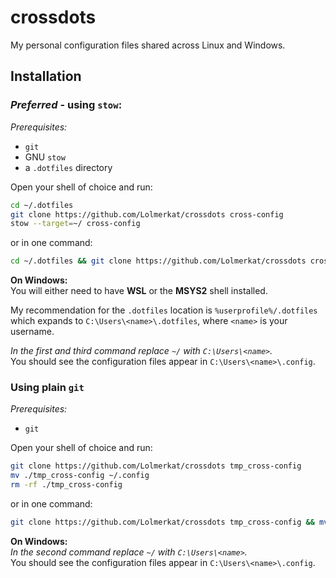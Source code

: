 # crossdots

My personal configuration files shared across Linux and Windows.

## Installation

### _Preferred_ - using `stow`:
*Prerequisites:* 
- `git`
- GNU `stow`
- a `.dotfiles` directory

Open your shell of choice and run:
```bash
cd ~/.dotfiles
git clone https://github.com/Lolmerkat/crossdots cross-config
stow --target=~/ cross-config
```
or in one command:
```bash
cd ~/.dotfiles && git clone https://github.com/Lolmerkat/crossdots cross-config && stow --target=~/ cross-config
```

**On Windows:**  
You will either need to have **WSL** or the **MSYS2** shell installed.

My recommendation for the `.dotfiles` location is `%userprofile%/.dotfiles` which
expands to `C:\Users\<name>\.dotfiles`, where `<name>` is your username.

_In the first and third command replace `~/` with `C:\Users\<name>`._  
You should see the configuration files appear in `C:\Users\<name>\.config`.

### Using plain `git`
*Prerequisites:*
- `git`

Open your shell of choice and run:
```bash
git clone https://github.com/Lolmerkat/crossdots tmp_cross-config
mv ./tmp_cross-config ~/.config
rm -rf ./tmp_cross-config
```
or in one command: 
```bash
git clone https://github.com/Lolmerkat/crossdots tmp_cross-config && mv ./tmp_cross-config ~/.config && rm -rf ./tmp_cross-config
```

**On Windows:**  
_In the second command replace `~/` with `C:\Users\<name>`._  
You should see the configuration files appear in `C:\Users\<name>\.config`.
